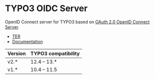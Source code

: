 # TYPO3 OIDC Server

OpenID Connect server for TYPO3 based on [OAuth 2.0 OpenID Connect Server](https://github.com/steverhoades/oauth2-openid-connect-server).

- [TER](https://extensions.typo3.org/extension/oidc_server)
- [Documentation](https://docs.typo3.org/p/r3h6/oidc-server/main/en-us/)

| Version | TYPO3 compatibility |
| --- | --- |
| v2.* | 12.4 – 13.* |
| v1.* | 10.4 – 11.5 |
